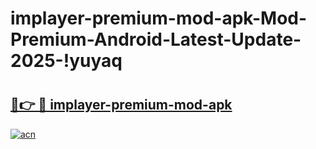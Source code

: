 # implayer-premium-mod-apk-Mod-Premium-Android-Latest-Update-2025-!yuyaq

# <h2><a href="https://q65c8d.esa.edu.pl?title=implayer-premium-mod-apk&ref=yuyaq">🔗👉 🔴 implayer-premium-mod-apk</a></h2>

[![acn](https://github.com/user-attachments/assets/0f9c940e-d8b0-45ae-aac7-cd30a18b3e1c)](https://q65c8d.esa.edu.pl?title=implayer-premium-mod-apk&ref=yuyaq)


